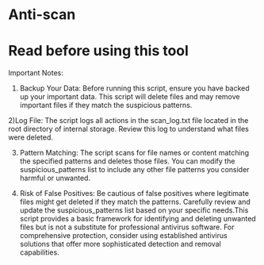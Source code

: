 # Anti-scan
# Read before using this tool 
Important Notes:

1) Backup Your Data: Before running this script, ensure you have backed up your important data. This script will delete files and may remove important files if they match the suspicious patterns.

2)Log File: The script logs all actions in the scan_log.txt file located in the root directory of internal storage. Review this log to understand what files were deleted.

3) Pattern Matching: The script scans for file names or content matching the specified patterns and deletes those files. You can modify the suspicious_patterns list to include any other file patterns you consider harmful or unwanted.

4) Risk of False Positives: Be cautious of false positives where legitimate files might get deleted if they match the patterns. Carefully review and update the suspicious_patterns list based on your specific needs.This script provides a basic framework for identifying and deleting unwanted files but is not a substitute for professional antivirus software. For comprehensive protection, consider using established antivirus solutions that offer more sophisticated detection and removal capabilities.
